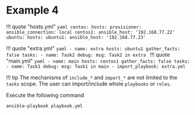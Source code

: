 # Example 4

!!! quote "hosts.yml"
    ```yaml
    centos:
      hosts:
        provisioner:
          ansible_connection: local
        centos1:
          ansible_host: '192.168.77.22'
    ubuntu:
      hosts:
        ubuntu1:
          ansible_host: '192.168.77.23'
    ```

!!! quote "extra.yml"
    ```yaml
    - name: extra
      hosts: ubuntu1
      gather_facts: false
      tasks:
        - name: Task2
          debug:
            msg: Task2 in extra
    ```
!!! quote "main.yml"
    ```yaml
    - name: main
      hosts: centos1
      gather_facts: false
      tasks:
        - name: Task1
          debug:
            msg: Task1 in main
    - import_playbook: extra.yml
    ```

!!! tip
    The mechanisms of `include_*` and `import_*` are not limited to the `tasks` scope. The user can import/include whole `playbooks` or `roles`.

Execute the following command
```
ansible-playbook playbook.yml
```
